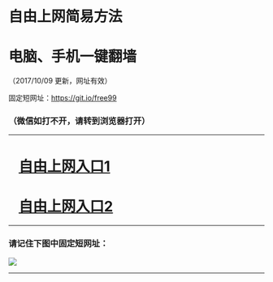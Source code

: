 ﻿# 自由上网简易方法

# 电脑、手机一键翻墙

（2017/10/09 更新，网址有效）

固定短网址：https://git.io/free99

### （微信如打不开，请转到浏览器打开）


***





# &nbsp;&nbsp; <a href="http://ft2224925042.fwq-tz-1001.info/fwqtz01.html?t=100900115398 " target="_blank">自由上网入口1</a>
# &nbsp;&nbsp; <a href="http://ft2902314939.fwq-tz-1002.info/fwqtz02.html?t=100900116064 " target="_blank">自由上网入口2</a>
***

### 请记住下图中固定短网址：

<img src="https://s3-us-west-2.amazonaws.com/fwq-1001/yjfq-20170905okok.png" /> 


***

